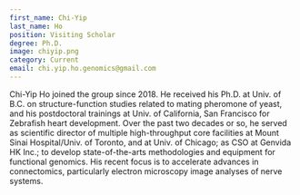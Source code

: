 ```yaml
---
first_name: Chi-Yip
last_name: Ho
position: Visiting Scholar
degree: Ph.D.
image: chiyip.png
category: Current
email: chi.yip.ho.genomics@gmail.com
---
```

<!-- bio below -->
Chi-Yip Ho joined the group since 2018. He received his Ph.D. at Univ. of B.C. on structure-function studies related to mating pheromone of yeast, and his postdoctoral trainings at Univ. of California, San Francisco for Zebrafish heart development. Over the past two decades or so, he served as scientific director of multiple high-throughput core facilities at Mount Sinai Hospital/Univ. of Toronto, and at Univ. of Chicago; as CSO at Genvida HK Inc.; to develop state-of-the-arts methodologies and equipment for functional genomics. His recent focus is to accelerate advances in connectomics, particularly electron microscopy image analyses of nerve systems.